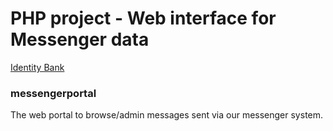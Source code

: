 # PHP project - Web interface for Messenger data

[Identity Bank](https://www.identitybank.eu)

### messengerportal
The web portal to browse/admin messages sent via our messenger system.
